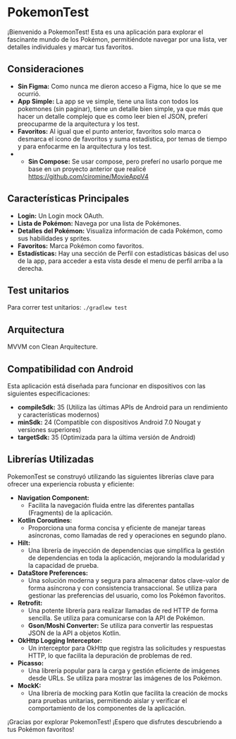 # PokemonTest

¡Bienvenido a PokemonTest! Esta es una aplicación para explorar el fascinante mundo de los Pokémon, permitiéndote navegar por una lista, ver detalles individuales y marcar tus favoritos.

## Consideraciones 

* **Sin Figma:** Como nunca me dieron acceso a Figma, hice lo que se me ocurrió.
* **App Simple:** La app se ve simple, tiene una lista con todos los pokemones (sin paginar), tiene un detalle bien simple, ya que más que hacer un detalle complejo que es como leer bien el JSON, preferí preocuparme de la arquitectura y los test.
* **Favoritos:** Al igual que el punto anterior, favoritos solo marca o desmarca el icono de favoritos y suma estadística, por temas de tiempo y para enfocarme en la arquitectura y los test.
* * **Sin Compose:** Se usar compose, pero preferí no usarlo porque me base en un proyecto anterior que realicé https://github.com/ciromine/MovieAppV4

## Características Principales

* **Login:** Un Login mock OAuth.
* **Lista de Pokémon:** Navega por una lista de Pokémones.
* **Detalles del Pokémon:** Visualiza información de cada Pokémon, como sus habilidades y sprites.
* **Favoritos:** Marca Pokémon como favoritos.
* **Estadísticas:** Hay una sección de Perfil con estadísticas básicas del uso de la app, para acceder a esta vista desde el menu de perfil arriba a la derecha.

## Test unitarios

Para correr test unitarios: ```./gradlew test```

## Arquitectura 

MVVM con Clean Arquitecture.

## Compatibilidad con Android

Esta aplicación está diseñada para funcionar en dispositivos con las siguientes especificaciones:

* **compileSdk:** 35 (Utiliza las últimas APIs de Android para un rendimiento y características modernos)
* **minSdk:** 24 (Compatible con dispositivos Android 7.0 Nougat y versiones superiores)
* **targetSdk:** 35 (Optimizada para la última versión de Android)

## Librerías Utilizadas

PokemonTest se construyó utilizando las siguientes librerías clave para ofrecer una experiencia robusta y eficiente:

* **Navigation Component:**
    * Facilita la navegación fluida entre las diferentes pantallas (Fragments) de la aplicación.
* **Kotlin Coroutines:** 
    * Proporciona una forma concisa y eficiente de manejar tareas asíncronas, como llamadas de red y operaciones en segundo plano.
* **Hilt:** 
    * Una librería de inyección de dependencias que simplifica la gestión de dependencias en toda la aplicación, mejorando la modularidad y la capacidad de prueba.
* **DataStore Preferences:** 
    * Una solución moderna y segura para almacenar datos clave-valor de forma asíncrona y con consistencia transaccional. Se utiliza para gestionar las preferencias del usuario, como los Pokémon favoritos.
* **Retrofit:** 
    * Una potente librería para realizar llamadas de red HTTP de forma sencilla. Se utiliza para comunicarse con la API de Pokémon.
    * **Gson/Moshi Converter:** Se utiliza para convertir las respuestas JSON de la API a objetos Kotlin.
* **OkHttp Logging Interceptor:**
    * Un interceptor para OkHttp que registra las solicitudes y respuestas HTTP, lo que facilita la depuración de problemas de red.
* **Picasso:**
    * Una librería popular para la carga y gestión eficiente de imágenes desde URLs. Se utiliza para mostrar las imágenes de los Pokémon.
* **MockK:**
    * Una librería de mocking para Kotlin que facilita la creación de mocks para pruebas unitarias, permitiendo aislar y verificar el comportamiento de los componentes de la aplicación.

¡Gracias por explorar PokemonTest! ¡Espero que disfrutes descubriendo a tus Pokémon favoritos!